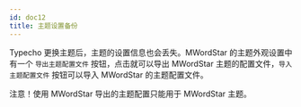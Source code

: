 ```yaml
---
id: doc12
title: 主题设置备份
---
```


Typecho 更换主题后，主题的设置信息也会丢失。MWordStar 的主题外观设置中有一个 `导出主题配置文件` 按钮，点击就可以导出 MWordStar 主题的配置文件，`导入主题配置文件` 按钮可以导入 MWordStar 的主题配置文件。

注意！使用 MWordStar 导出的主题配置只能用于 MWordStar 主题。